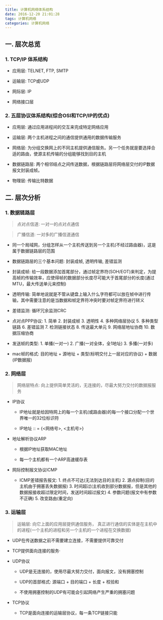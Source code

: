 ```yaml
---
title: 计算机网络体系结构
date: 2016-12-20 21:01:28
tags: 计算机网络
categories: 计算机网络
---
```


## 一. 层次总览

### 1. TCP/IP 体系结构

- 应用层: TELNET, FTP, SMTP

- 运输层: TCP或UDP

- 网际层: IP

- 网络接口层

### 2. 五层协议体系结构(综合OSI和TCP/IP的优点)

- 应用层: 通过应用进程间的交互来完成特定网络应用

- 运输层: 两个主机进程之间的通信提供通用的数据传输服务

- 网络层: 为分组交换网上的不同主机提供通信服务。另一个任务就是要选择合适的路由，使源主机传输的分组能够找到目的主机

- 数据链路层: 两个相邻结点之间传送数据，根据链路层将网络层交付的IP数据报文封装成帧。

- 物理层: 传输比特数据

## 二. 层次分析

### 1. 数据链路层

> 点对点信道: 一对一的点对点通信

> 广播信道: 一对多的广播信道通信 

- 同一个局域网，分组怎样从一个主机传送到另一个主机(不经过路由器)，这是属于数据链路层的范围

- 数据链路层的三个基本问题: 封装成帧, 透明传输, 差错监测

- 封装成帧: 给一段数据添加首尾部分，通过帧定界符(SOH/EOT)来判定，为提高帧的传输效率，应使得帧的数据部分长度尽可能大于首尾部分的长度(通过MTU，最大传送单元来控制)

- 透明传输: 简单地说就是不管从键盘上输入什么字符都可以放在帧中进行传输，其中需要注意的是当数据和帧定界符冲突时要对帧定界符进行转义

- 差错监测: 循环冗余监测CRC

- 点对点PPP协议: 1. 简单 2. 封装成帧 3. 透明性 4. 多种网络层协议 5. 多种类型链路 6. 差错监测 7. 检测链接状态 8. 传送最大单元 9. 网络层地址协商 10. 数据压缩协商

- 发送帧的类型: 1. 单播(一对一) 2. 广播(一对全体，全1地址) 3. 多播(一对多)

- mac帧的格式: 目的地址 + 源地址 + 类型(标明交付上一层对应的协议) + 数据(IP数据报)


### 2. 网络层

> 网络层特点: 向上提供简单灵活的，无连接的，尽最大努力交付的数据报服务

- IP协议

	- IP地址就是给因特网上的每一个主机(或路由器)的每一个接口分配一个世界唯一的32位标识符

	- IP地址 :: = {<网络号>, <主机号>}

- 地址解析协议ARP

	- 根据IP地址获取MAC地址

	- 每一个主机都有一个ARP高速缓存表

- 网际控制报文协议ICMP

	- ICMP差错报告报文: 1. 终点不可达(无法到达目的主机) 2. 源点抑制(目的主机由于拥塞丢失数据报) 3. 时间超过(主机收到部分数据报，但是其他的数据报接收超过限定时间，发送时间超过报文) 4. 参数问题(报文中有参数不正确) 5. 改变路由(重定向)


### 3. 运输层

> 运输层: 向它上面的应用层提供通信服务， 真正进行通信的实体是在主机中的进程(一个主机的进程和另一个主机的一个进程在交换数据)

- UDP在传送数据之前不需要建立连接，不需要提供可靠交付

- TCP提供面向连接的服务·

- UDP协议 

	- UDP是无连接的，使用尽最大努力交付，面向报文，没有拥塞控制

	- UDP的首部格式: 源端口 + 目的端口 + 长度 + 校验和

	- 不使用拥塞控制的UDP有可能会引起网络产生严重的拥塞问题

- TCP协议

	- TCP是面向连接的运输层协议，每一条TCP链接只能